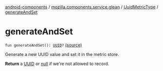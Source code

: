 [android-components](../../index.md) / [mozilla.components.service.glean](../index.md) / [UuidMetricType](index.md) / [generateAndSet](./generate-and-set.md)

# generateAndSet

`fun generateAndSet(): `[`UUID`](https://developer.android.com/reference/java/util/UUID.html)`?` [(source)](https://github.com/mozilla-mobile/android-components/blob/master/components/service/glean/src/main/java/mozilla/components/service/glean/UuidMetricType.kt#L38)

Generate a new UUID value and set it in the metric store.

**Return**
a [UUID](https://developer.android.com/reference/java/util/UUID.html) or [null](#) if we're not allowed to record.

